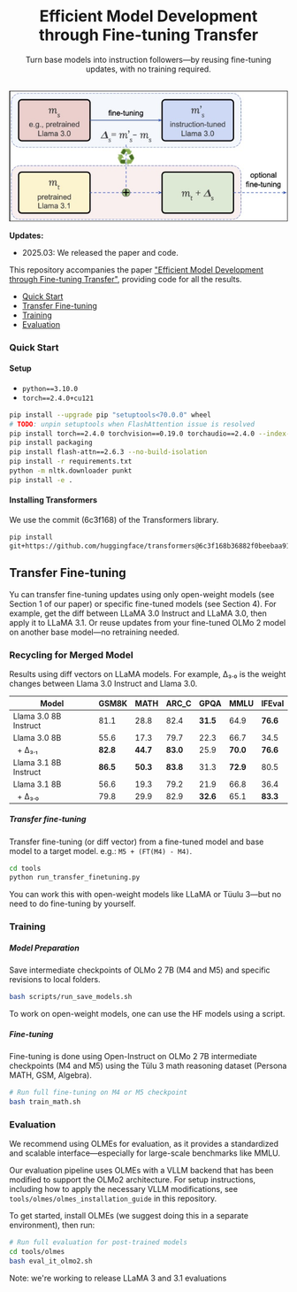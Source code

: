 <div align="center">
  <h1>Efficient Model Development through Fine-tuning Transfer</h1>
  <p>Turn base models into instruction followers—by reusing fine-tuning updates, with no training required.</p>
</div>
<br>
<div align="center">
  <img src="visuals/recycling_pipeline_fig.jpg" width="520px">
</div>

**Updates:**

- 2025.03: We released the paper and code.

This repository accompanies the paper ["Efficient Model Development through Fine-tuning Transfer"](https://arxiv.org/abs/2501.19393), providing code for all the results.

- [Quick Start](#quick-start)
- [Transfer Fine-tuning](#transfer-fine-tuning)
- [Training](#training)
- [Evaluation](#evaluation)


### Quick Start

#### Setup

* `python==3.10.0`
* `torch==2.4.0+cu121`


```bash
pip install --upgrade pip "setuptools<70.0.0" wheel 
# TODO: unpin setuptools when FlashAttention issue is resolved
pip install torch==2.4.0 torchvision==0.19.0 torchaudio==2.4.0 --index-url https://download.pytorch.org/whl/cu121
pip install packaging
pip install flash-attn==2.6.3 --no-build-isolation
pip install -r requirements.txt
python -m nltk.downloader punkt
pip install -e .
```

#### Installing Transformers

We use the commit (6c3f168) of the Transformers library.

```
pip install git+https://github.com/huggingface/transformers@6c3f168b36882f0beebaa9121eafa1928ba29633
```


## Transfer Fine-tuning

Yu can transfer fine-tuning updates using only open-weight models (see Section 1 of our paper) or specific fine-tuned models (see Section 4).
For example, get the diff between LLaMA 3.0 Instruct and LLaMA 3.0, then apply it to LLaMA 3.1.
Or reuse updates from your fine-tuned OLMo 2 model on another base model—no retraining needed.



### Recycling for Merged Model

Results using diff vectors on LLaMA models. For example, Δ₃.₀ is the weight changes between Llama 3.0 Instruct and Llama 3.0.


| Model                  | GSM8K | MATH | ARC_C | GPQA | MMLU | IFEval |
|---------------------------|-----------|----------|-----------|----------|----------|------------|
| Llama 3.0 8B Instruct  | 81.1      | 28.8     | 82.4      | **31.5** | 64.9     | **76.6**   |
| Llama 3.0 8B              | 55.6      | 17.3     | 79.7      | 22.3     | 66.7     | 34.5       |
| &nbsp;&nbsp;+ Δ₃.₁       | **82.8**  | **44.7** | **83.0**  | 25.9     | **70.0** | **76.6**   |
| Llama 3.1 8B Instruct  | **86.5**  | **50.3** | **83.8**  | 31.3     | **72.9** | 80.5       |
| Llama 3.1 8B              | 56.6      | 19.3     | 79.2      | 21.9     | 66.8     | 36.4       |
| &nbsp;&nbsp;+ Δ₃.₀       | 79.8      | 29.9     | 82.9      | **32.6** | 65.1     | **83.3**   |


##### Transfer fine-tuning

Transfer fine-tuning (or diff vector) from a fine-tuned model and base model to a target model. e.g.: `M5 + (FT(M4) - M4)`.

```bash
cd tools
python run_transfer_finetuning.py
```

You can work this with open-weight models like LLaMA or Tüulu 3—but no need to do fine-tuning by yourself.


### Training

##### Model Preparation

Save intermediate checkpoints of OLMo 2 7B (M4 and M5) and specific revisions to local folders.

```bash
bash scripts/run_save_models.sh
```

To work on open-weight models, one can use the HF models using a script. 


##### Fine-tuning

Fine-tuning is done using Open-Instruct on OLMo 2 7B intermediate checkpoints (M4 and M5) using the Tülu 3 math reasoning dataset (Persona MATH, GSM, Algebra).

```bash
# Run full fine-tuning on M4 or M5 checkpoint
bash train_math.sh
```



### Evaluation

We recommend using OLMEs for evaluation, as it provides a standardized and scalable interface—especially for large-scale benchmarks like MMLU.

Our evaluation pipeline uses OLMEs with a VLLM backend that has been modified to support the OLMo2 architecture. For setup instructions, including how to apply the necessary VLLM modifications, see `tools/olmes/olmes_installation_guide` in this repository.

To get started, install OLMEs (we suggest doing this in a separate environment), then run:

```bash
# Run full evaluation for post-trained models
cd tools/olmes
bash eval_it_olmo2.sh
```

Note: we're working to release LLaMA 3 and 3.1 evaluations







